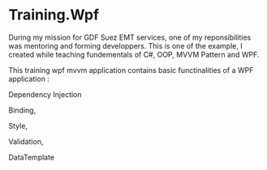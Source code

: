 Training.Wpf
============
During my mission for GDF Suez EMT services, one of my reponsibilities was mentoring and forming developpers. 
This is one of the example, I created while teaching fundementals of C#, OOP, MVVM Pattern and WPF.

This training wpf mvvm application contains basic functinalities of a WPF application :

Dependency Injection

Binding, 

Style, 


Validation, 


DataTemplate
